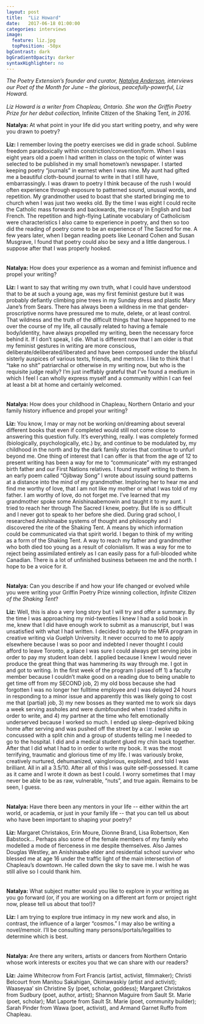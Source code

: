 ```yaml
---
layout: post
title:  "Liz Howard"
date:   2017-06-18 01:00:00
categories: interviews
image:
  feature: liz.jpg
  topPosition: -50px
bgContrast: dark
bgGradientOpacity: darker
syntaxHighlighter: no
---
```


<em>The Poetry Extension’s founder and curator, [Natalya Anderson](http://www.natalyaanderson.com), interviews our Poet of the Month for June – the glorious, peacefully-powerful, Liz Howard.
<br/><br/>
Liz Howard is a writer from Chapleau, Ontario. She won the Griffin Poetry Prize for her debut collection,</em> Infinite Citizen of the Shaking Tent</em><em>, in 2016.</em>

<strong>Natalya:</strong> At what point in your life did you start writing poetry, and why were you drawn to poetry?
<br/><br/>
<strong>Liz:</strong> I remember loving the poetry exercises we did in grade school. Sublime freedom paradoxically within constriction/convention/form. When I was eight years old a poem I had written in class on the topic of winter was selected to be published in my small hometown’s newspaper. I started keeping poetry “journals” in earnest when I was nine. My aunt had gifted me a beautiful cloth-bound journal to write in that I still have, embarrassingly. I was drawn to poetry I think because of the rush I would often experience through exposure to patterned sound, unusual words, and repetition. My grandmother used to boast that she started bringing me to church when I was just two weeks old. By the time I was eight I could recite the Catholic mass forwards and backwards, the rosary in English and bad French. The repetition and high-flying Latinate vocabulary of Catholicism were characteristics I also came to experience in poetry, and then so too did the reading of poetry come to be an experience of The Sacred for me. A few years later, when I began reading poets like Leonard Cohen and Susan Musgrave, I found that poetry could also be sexy and a little dangerous. I suppose after that I was properly hooked.
<br/><br/><br/>
<strong>Natalya:</strong> How does your experience as a woman and feminist influence and propel your writing?
<br/><br/>
<strong>Liz:</strong> I want to say that writing my own truth, what I could have understood that to be at such a young age, was my first feminist gesture but it was probably defiantly climbing pine trees in my Sunday dress and plastic Mary Jane’s from Sears. There has always been a wildness in me that gender-proscriptive norms have pressured me to mute, delete, or at least control. That wildness and the truth of the difficult things that have happened to me over the course of my life, all causally related to having a female body/identity, have always propelled my writing, been the necessary force behind it. If I don’t speak, I die. What is different now that I am older is that my feminist gestures in writing are more conscious, deliberate/deliberated/liberated and have been composed under the blissful sisterly auspices of various texts, friends, and mentors. I like to think that I “take no shit” patriarchal or otherwise in my writing now, but who is the requisite judge really? I’m just ineffably grateful that I’ve found a medium in which I feel I can wholly express myself and a community within I can feel at least a bit at home and certainly welcomed.
<br/><br/><br/>
<strong>Natalya:</strong> How does your childhood in Chapleau, Northern Ontario and your family history influence and propel your writing?
<br/><br/>
<strong>Liz:</strong> You know, I may or may not be working on/dreaming about several different books that even if completed would still not come close to answering this question fully. It’s everything, really. I was completely formed (biologically, psychologically, etc.) by, and continue to be modulated by, my childhood in the north and by the dark family stories that continue to unfurl beyond me. One thing of interest that I can offer is that from the age of 12 to present writing has been a way for me to “communicate” with my estranged birth father and our First Nations relatives. I found myself writing to them. In an early poem called “Ojibway Song” I wrote about issuing sound patterns at a distance into the mind of my grandmother. Imploring her to hear me and find me worthy of love, that I am not like my mother or what I was told of my father. I am worthy of love, do not forget me. I’ve learned that my grandmother spoke some Anishinaabemowin and taught it to my aunt. I tried to reach her through The Sacred I knew, poetry. But life is so difficult and I never got to speak to her before she died.
During grad school, I researched Anishinaabe systems of thought and philosophy and I discovered the rite of the Shaking Tent. A means by which information could be communicated via that spirit world. I began to think of my writing as a form of the Shaking Tent. A way to reach my father and grandmother who both died too young as a result of colonialism. It was a way for me to reject being assimilated entirely as I can easily pass for a full-blooded white Canadian. There is a lot of unfinished business between me and the north. I hope to be a voice for it.
<br/><br/><br/>
<strong>Natalya:</strong> Can you describe if and how your life changed or evolved while you were writing your Griffin Poetry Prize winning collection, <em>Infinite Citizen of the Shaking Tent</em>?
<br/><br/>
<strong>Liz:</strong> Well, this is also a very long story but I will try and offer a summary. By the time I was approaching my mid-twenties I knew I had a solid book in me, knew that I did have enough work to submit as a manuscript, but I was unsatisfied with what I had written. I decided to apply to the MFA program in creative writing via Guelph University. It never occurred to me to apply elsewhere because I was so poor and indebted I never thought I could afford to leave Toronto, a place I was sure I could always get serving jobs in order to pay my student loan debt. I applied because I knew I would never produce the great thing that was hammering its way through me. I got in and got to writing. In the first week of the program I pissed off 1) a faculty member because I couldn’t make good on a reading due to being unable to get time off from my SECOND job, 2) my old boss because she had forgotten I was no longer her fulltime employee and I was delayed 24 hours in responding to a minor issue and apparently this was likely going to cost me that (partial) job, 3) my new bosses as they wanted me to work six days a week serving assholes and were dumbfounded when I traded shifts in order to write, and 4) my partner at the time who felt emotionally underserved because I worked so much. I ended up sleep-deprived biking home after serving and was pushed off the street by a car. I woke up concussed with a split chin and a group of students telling me I needed to go to the hospital. I did and a medical student glued my chin back together. After that I did what I had to in order to write my book. It was the most terrifying, traumatic and glorious time of my life. I was variously broke, creatively nurtured, dehumanized, vainglorious, exploited, and told I was brilliant. All in all a 3.5/10.
After all of this I was quite self-possessed. It came as it came and I wrote it down as best I could. I worry sometimes that I may never be able to be as raw, vulnerable, “nuts”, and true again. Remains to be seen, I guess.
<br/><br/><br/>
<strong>Natalya:</strong> Have there been any mentors in your life -- either within the art world, or academia, or just in your family life -- that you can tell us about who have been important to shaping your poetry?
<br/><br/>
<strong>Liz:</strong> Margaret Christakos, Erin Moure, Dionne Brand, Lisa Robertson, Ken Babstock… Perhaps also some of the female members of my family who modelled a mode of fierceness in me despite themselves. Also James Douglas Westley, an Anishinaabe elder and residential school survivor who blessed me at age 16 under the traffic light of the main intersection of Chapleau’s downtown. He called down the sky to save me. I wish he was still alive so I could thank him.
<br/><br/><br/>
<strong>Natalya:</strong> What subject matter would you like to explore in your writing as you go forward (or, if you are working on a different art form or project right now, please tell us about that too!)?
<br/><br/>
<strong>Liz:</strong> I am trying to explore true intimacy in my new work and also, in contrast, the influence of a larger “cosmos.” I may also be writing a novel/memoir. I’ll be consulting many persons/portals/legalities to determine which is best.
<br/><br/><br/>
<strong>Natalya:</strong>  Are there any writers, artists or dancers from Northern Ontario whose work interests or excites you that we can share with our readers?
<br/><br/>
<strong>Liz:</strong> Jaime Whitecrow from Fort Francis (artist, activist, filmmaker); Christi Belcourt from Manitou Sakahigan, Okimawaskiy (artist and activist); Waaseyaa’ sin Christine Sy (poet, scholar, goddess); Margaret Christakos from Sudbury (poet, author, artist); Shannon Maguire from Sault St. Marie (poet, scholar); Mat Laporte from Sault St. Marie (poet, community builder); Sarah Pinder from Wawa (poet, activist), and Armand Garnet Ruffo from Chapleau.